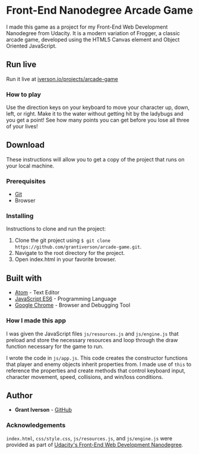 # Front-End Nanodegree Arcade Game

I made this game as a project for my Front-End Web Development Nanodegree from Udacity. It is a modern variation of Frogger, a classic arcade game, developed using the HTML5 Canvas element and Object Oriented JavaScript.

## Run live

Run it live at [iverson.io/projects/arcade-game](https://iverson.io/projects/arcade-game)

### How to play

Use the direction keys on your keyboard to move your character up, down, left, or right. Make it to the water without getting hit by the ladybugs and you get a point! See how many points you can get before you lose all three of your lives!

## Download

These instructions will allow you to get a copy of the project that runs on your local machine.

### Prerequisites

* [Git](https://git-scm.com/downloads)
* Browser

### Installing

Instructions to clone and run the project:
1. Clone the git project using `$ git clone https://github.com/grantiverson/arcade-game.git`.
2. Navigate to the root directory for the project.
3. Open index.html in your favorite browser.

## Built with

* [Atom](https://atom.io) - Text Editor
* [JavaScript ES6](https://developer.mozilla.org/en-US/docs/Web/JavaScript) - Programming Language
* [Google Chrome](https://www.google.com/chrome/) - Browser and Debugging Tool

### How I made this app

I was given the JavaScript files `js/resources.js` and `js/engine.js` that preload and store the necessary resources and loop through the draw function necessary for the game to run.

I wrote the code in `js/app.js`. This code creates the constructor functions that player and enemy objects inherit properties from. I made use of `this` to reference the properties and create methods that control keyboard input, character movement, speed, collisions, and win/loss conditions.

## Author

* **Grant Iverson** - [GitHub](https://github.com/grantiverson)

### Acknowledgements

`index.html`, `css/style.css`, `js/resources.js`, and `js/engine.js` were provided as part of [Udacity's Front-End Web Development Nanodegree](https://www.udacity.com/course/front-end-web-developer-nanodegree--nd001?gclid=CjwKCAjwq_vWBRACEiwAEReprL6RuGAkBbe7XRljOzu9GYr_zQ70LKtonUz_Qev-z0rf07jmNrZNMRoCF9sQAvD_BwE).
